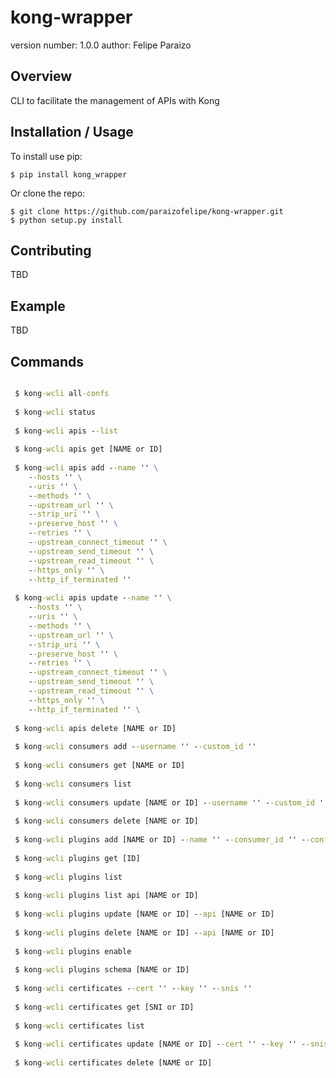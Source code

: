 kong-wrapper
===============================

version number: 1.0.0
author: Felipe Paraizo

Overview
--------

CLI to facilitate the management of APIs with Kong

Installation / Usage
--------------------

To install use pip:

    $ pip install kong_wrapper


Or clone the repo:

    $ git clone https://github.com/paraizofelipe/kong-wrapper.git
    $ python setup.py install
    
Contributing
------------

TBD

Example
------

TBD

Commands
-------
```cmd 

 $ kong-wcli all-confs
 
 $ kong-wcli status
 
 $ kong-wcli apis --list
 
 $ kong-wcli apis get [NAME or ID]
 
 $ kong-wcli apis add --name '' \
    --hosts '' \
    --uris '' \
    --methods '' \
    --upstream_url '' \
    --strip_uri '' \
    --preserve_host '' \
    --retries '' \
    --upstream_connect_timeout '' \
    --upstream_send_timeout '' \
    --upstream_read_timeout '' \
    --https_only '' \
    --http_if_terminated ''
    
 $ kong-wcli apis update --name '' \
    --hosts '' \
    --uris '' \
    --methods '' \
    --upstream_url '' \
    --strip_uri '' \
    --preserve_host '' \
    --retries '' \
    --upstream_connect_timeout '' \
    --upstream_send_timeout '' \
    --upstream_read_timeout '' \
    --https_only '' \
    --http_if_terminated '' \
    
 $ kong-wcli apis delete [NAME or ID]
 
 $ kong-wcli consumers add --username '' --custom_id ''
 
 $ kong-wcli consumers get [NAME or ID]
 
 $ kong-wcli consumers list
 
 $ kong-wcli consumers update [NAME or ID] --username '' --custom_id ''
 
 $ kong-wcli consumers delete [NAME or ID]
 
 $ kong-wcli plugins add [NAME or ID] --name '' --consumer_id '' --config ''
 
 $ kong-wcli plugins get [ID]
 
 $ kong-wcli plugins list
 
 $ kong-wcli plugins list api [NAME or ID]
 
 $ kong-wcli plugins update [NAME or ID] --api [NAME or ID]
 
 $ kong-wcli plugins delete [NAME or ID] --api [NAME or ID]
 
 $ kong-wcli plugins enable
 
 $ kong-wcli plugins schema [NAME or ID]
 
 $ kong-wcli certificates --cert '' --key '' --snis ''
 
 $ kong-wcli certificates get [SNI or ID]
 
 $ kong-wcli certificates list
 
 $ kong-wcli certificates update [NAME or ID] --cert '' --key '' --snis ''
 
 $ kong-wcli certificates delete [NAME or ID]
```